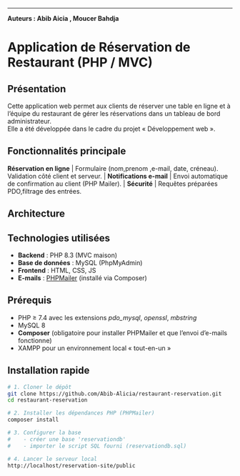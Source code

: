 ***
**Auteurs : 
Abib Aicia , Moucer Bahdja**

# Application de Réservation de Restaurant (PHP / MVC)

## Présentation
Cette application web permet aux clients de réserver une table en ligne et à l’équipe du restaurant de gérer les réservations dans un tableau de bord administrateur.  
Elle a été développée dans le cadre du projet « Développement web ».

## Fonctionnalités principale
 **Réservation en ligne** | Formulaire (nom,prenom ,e-mail, date, créneau). Validation côté client et serveur. |
 **Notifications e-mail** | Envoi automatique de confirmation au client (PHP Mailer). |
 **Sécurité** | Requêtes préparées PDO,filtrage des entrées.

## Architecture


## Technologies utilisées
- **Backend** : PHP 8.3 (MVC maison)
- **Base de données** : MySQL (PhpMyAdmin)
- **Frontend** : HTML, CSS, JS
- **E-mails** : [PHPMailer](https://github.com/PHPMailer/PHPMailer) (installé via Composer)

## Prérequis
- PHP ≥ 7.4 avec les extensions *pdo_mysql*, *openssl*, *mbstring*
- MySQL 8
- **Composer** (obligatoire pour installer PHPMailer et que l’envoi d’e-mails fonctionne)
- XAMPP pour un environnement local « tout-en-un »

## Installation rapide

```bash
# 1. Cloner le dépôt
git clone https://github.com/Abib-Alicia/restaurant-reservation.git
cd restaurant-reservation

# 2. Installer les dépendances PHP (PHPMailer)
composer install

# 3. Configurer la base
#    - créer une base 'reservationdb'
#    - importer le script SQL fourni (reservationdb.sql)

# 4. Lancer le serveur local
http://localhost/reservation-site/public
``` 
